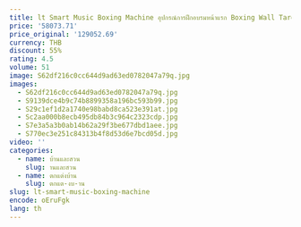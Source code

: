 ```yaml
---
title: lt Smart Music Boxing Machine อุปกรณ์การฝึกอบรมหน้าแรก Boxing Wall Target Sandbag
price: '58073.71'
price_original: '129052.69'
currency: THB
discount: 55%
rating: 4.5
volume: 51
image: S62df216c0cc644d9ad63ed0782047a79q.jpg
images:
  - S62df216c0cc644d9ad63ed0782047a79q.jpg
  - S9139dce4b9c74b8899358a196bc593b99.jpg
  - S29c1ef1d2a1740e98babd8ca523e391at.jpg
  - Sc2aa000b8ecb495db84b3c964c2323cdp.jpg
  - S7e3a5a3b0ab14b62a29f3be677dbd1aee.jpg
  - S770ec3e251c84313b4f8d53d6e7bcd05d.jpg
video: ''
categories:
  - name: บ้านและสวน
    slug: านและสวน
  - name: ตกแต่งบ้าน
    slug: ตกแต-งบ-าน
slug: lt-smart-music-boxing-machine
encode: oEruFgk
lang: th
---
```

  